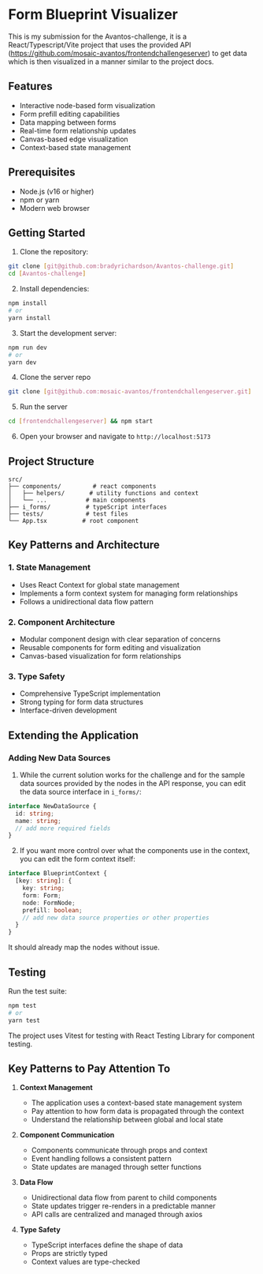 # Form Blueprint Visualizer

This is my submission for the Avantos-challenge, it is a React/Typescript/Vite project that uses the provided API (https://github.com/mosaic-avantos/frontendchallengeserver) to get data which is then visualized in a manner similar to the project docs.

## Features

- Interactive node-based form visualization
- Form prefill editing capabilities
- Data mapping between forms
- Real-time form relationship updates
- Canvas-based edge visualization
- Context-based state management

## Prerequisites

- Node.js (v16 or higher)
- npm or yarn
- Modern web browser

## Getting Started

1. Clone the repository:
```bash
git clone [git@github.com:bradyrichardson/Avantos-challenge.git]
cd [Avantos-challenge]
```

2. Install dependencies:
```bash
npm install
# or
yarn install
```

3. Start the development server:
```bash
npm run dev
# or
yarn dev
```

4. Clone the server repo
```bash
git clone [git@github.com:mosaic-avantos/frontendchallengeserver.git]
```

5. Run the server
```bash
cd [frontendchallengeserver] && npm start
```

6. Open your browser and navigate to `http://localhost:5173`

## Project Structure

```
src/
├── components/         # react components
│   ├── helpers/       # utility functions and context
│   └── ...           # main components
├── i_forms/          # typeScript interfaces
├── tests/            # test files
└── App.tsx          # root component
```

## Key Patterns and Architecture

### 1. State Management
- Uses React Context for global state management
- Implements a form context system for managing form relationships
- Follows a unidirectional data flow pattern

### 2. Component Architecture
- Modular component design with clear separation of concerns
- Reusable components for form editing and visualization
- Canvas-based visualization for form relationships

### 3. Type Safety
- Comprehensive TypeScript implementation
- Strong typing for form data structures
- Interface-driven development

## Extending the Application

### Adding New Data Sources

1. While the current solution works for the challenge and for the sample data sources provided by the nodes in the API response, you can edit the data source interface in `i_forms/`:
```typescript
interface NewDataSource {
  id: string;
  name: string;
  // add more required fields
}
```

2. If you want more control over what the components use in the context, you can edit the form context itself:
```typescript
interface BlueprintContext {
  [key: string]: {
    key: string;
    form: Form;
    node: FormNode;
    prefill: boolean;
    // add new data source properties or other properties
  }
}
```

It should already map the nodes without issue.

## Testing

Run the test suite:
```bash
npm test
# or
yarn test
```

The project uses Vitest for testing with React Testing Library for component testing.

## Key Patterns to Pay Attention To

1. **Context Management**
   - The application uses a context-based state management system
   - Pay attention to how form data is propagated through the context
   - Understand the relationship between global and local state

2. **Component Communication**
   - Components communicate through props and context
   - Event handling follows a consistent pattern
   - State updates are managed through setter functions

3. **Data Flow**
   - Unidirectional data flow from parent to child components
   - State updates trigger re-renders in a predictable manner
   - API calls are centralized and managed through axios

4. **Type Safety**
   - TypeScript interfaces define the shape of data
   - Props are strictly typed
   - Context values are type-checked
